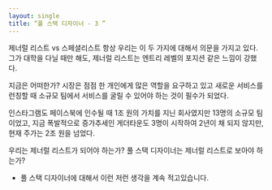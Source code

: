 ```yaml
---
layout: single
title: “풀 스택 디자이너 - 3 ”
---
```


제너럴 리스트 vs 스페셜리스트 항상 우리는 이 두 가지에 대해서 의문을 가지고 있다. 그가 대학을 다닐 때만 해도, 제너럴 리스트는 엔트리 레벨의 포지션 같은 느낌이 강했다.

지금은 어떠한가? 시장은 점점 한 개인에게 많은 역할을 요구하고 있고 새로운 서비스를 런칭할 때 소규모 팀에서 서비스를 굴릴 수 있어야 하는 것이 필수가 되었다.

인스타그램도 페이스북에 인수될 때 1조 원의 가치를 지닌 회사였지만 13명의 소규모 팀이었고, 지금 폭발적으로 증가추세인 게더타운도 3명이 시작하여 2년이 채 되지 않지만, 현재 주가는 2조 원을 넘었다.

우리는 제너럴 리스트가 되어야 하는가? 풀 스택 디자이너는 제너럴 리스트로 보아야 하는가? 


* 풀 스택 디자이너에 대해서 이런 저런 생각을 계속 적고있습니다.
